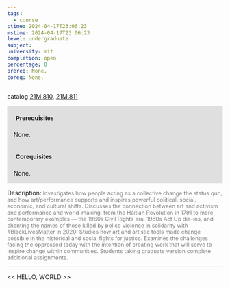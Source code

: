 ```yaml
---
tags:
  - course
ctime: 2024-04-17T23:06:23
mstime: 2024-04-17T23:06:23
level: undergraduate
subject: 
university: mit
completion: open
percentage: 0
prereq: None.
coreq: None.
---
```


catalog [21M.810](http://student.mit.edu/catalog/m21Mb.html#21M.810), [21M.811](http://student.mit.edu/catalog/m21Mb.html#21M.811)

<span style="display: block; padding: 15px; background-color: rgb(100, 100, 100, 0.2);"><font id="m_prereq2623_0" style="display: block; font-family: Arial, sans-serif; font-weight: bold; padding: 5px">Prerequisites</font><br><span id="prereq2623_0">None.</span></span>
<span style="display: block; padding: 15px; background-color: rgb(100, 100, 100, 0.2);"><font id="m_coreq2623_0" style="display: block; font-family: Arial, sans-serif; font-weight: bold; padding: 5px">Corequisites</font><br><span id="coreq2623_0">None.</span></span>

<font style="">Description:</font>
<font style="color: grey; font-size: 0.8rem;">Investigates how people acting as a collective change the status quo, and how art/performance supports and inspires powerful political, social, economic, and cultural shifts. Discusses the connection between art and activism and performance and world-making, from the Haitian Revolution in 1791 to more contemporary examples — the 1960s Civil Rights era, 1980s Act Up die-ins, and chanting the names of those killed by police violence in solidarity with #BlackLivesMatter in 2020. Studies how art and artistic tools made change possible in the historical and social fights for justice. Examines the challenges facing the oppressed today with the intention of creating work that will serve to inspire change within communities. Students taking graduate version complete additional assignments.</font>



---

<< HELLO, WORLD >>

